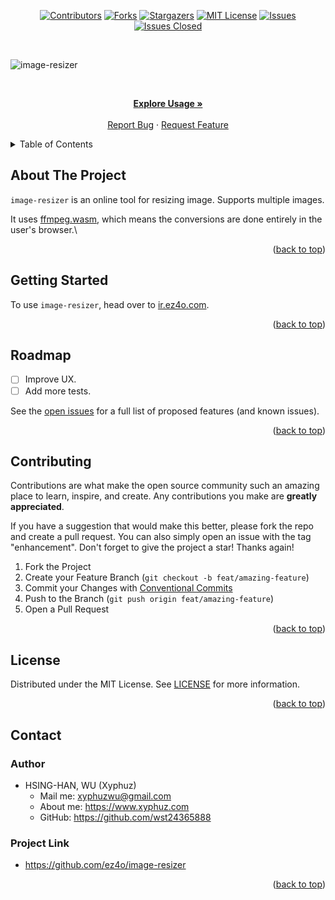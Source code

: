 <div id="top"></div>

<!-- PROJECT SHIELDS -->

[<div align="center"> ![Contributors][contributors-shield]][contributors-url]
[![Forks][forks-shield]][forks-url]
[![Stargazers][stars-shield]][stars-url]
[![MIT License][license-shield]][license-url]
[![Issues][issues-shield]][issues-url]
[![Issues Closed][issues-closed-shield]</div>][issues-closed-url]

<br />

<!-- PROJECT LOGO -->

![image-resizer](https://socialify.git.ci/ez4o/image-resizer/image?description=1&font=KoHo&name=1&owner=1&pattern=Circuit%20Board&theme=Light)

<br />
<div align="center">
<p align="center">
    <a href="https://github.com/ez4o/image-resizer#usage"><strong>Explore Usage »</strong></a>
    <br />
    <br />
    <a href="https://github.com/ez4o/image-resizer/issues">Report Bug</a>
    ·
    <a href="https://github.com/ez4o/image-resizer/issues">Request Feature</a>
  </p>
</div>

<!-- TABLE OF CONTENTS -->

<details>
  <summary>Table of Contents</summary>
  <ol>
    <li><a href="#about-the-project">About The Project</a></li>
    <li><a href="#getting-started">Getting Started</a></li>
    <li><a href="#roadmap">Roadmap</a></li>
    <li><a href="#contributing">Contributing</a></li>
    <li><a href="#license">License</a></li>
    <li><a href="#contact">Contact</a></li>
  </ol>
</details>

<!-- ABOUT THE PROJECT -->

## About The Project

`image-resizer` is an online tool for resizing image. Supports multiple images.

It uses [ffmpeg.wasm](https://github.com/ffmpegwasm/ffmpeg.wasm), which means the conversions are done entirely in the user's browser.\

<p align="right">(<a href="#top">back to top</a>)</p>

<!-- GETTING STARTED -->

## Getting Started

To use `image-resizer`, head over to [ir.ez4o.com](https://ir.ez4o.com).

<p align="right">(<a href="#top">back to top</a>)</p>

<!-- ROADMAP -->

## Roadmap

- [ ] Improve UX.
- [ ] Add more tests.

See the [open issues](https://github.com/ez4o/image-resizer/issues)
for a full list of proposed features (and known issues).

<p align="right">(<a href="#top">back to top</a>)</p>

<!-- CONTRIBUTING -->

## Contributing

Contributions are what make the open source community such an amazing place to
learn, inspire, and create. Any contributions you make are **greatly
appreciated**.

If you have a suggestion that would make this better, please fork the repo and
create a pull request. You can also simply open an issue with the tag
"enhancement". Don't forget to give the project a star! Thanks again!

1. Fork the Project
2. Create your Feature Branch (`git checkout -b feat/amazing-feature`)
3. Commit your Changes with
   [Conventional Commits](https://www.conventionalcommits.org/en/v1.0.0/)
4. Push to the Branch (`git push origin feat/amazing-feature`)
5. Open a Pull Request

<p align="right">(<a href="#top">back to top</a>)</p>

<!-- LICENSE -->

## License

Distributed under the MIT License. See
[LICENSE](https://github.com/ez4o/image-resizer/blob/main/LICENSE)
for more information.

<p align="right">(<a href="#top">back to top</a>)</p>

<!-- CONTACT -->

## Contact

### Author

- HSING-HAN, WU (Xyphuz)
  - Mail me: xyphuzwu@gmail.com
  - About me: <https://www.xyphuz.com>
  - GitHub: <https://github.com/wst24365888>

### Project Link

- <https://github.com/ez4o/image-resizer>

<p align="right">(<a href="#top">back to top</a>)</p>

[contributors-shield]: https://img.shields.io/github/contributors/ez4o/image-resizer.svg?style=for-the-badge
[contributors-url]: https://github.com/ez4o/image-resizer/graphs/contributors
[forks-shield]: https://img.shields.io/github/forks/ez4o/image-resizer.svg?style=for-the-badge
[forks-url]: https://github.com/ez4o/image-resizer/network/members
[stars-shield]: https://img.shields.io/github/stars/ez4o/image-resizer.svg?style=for-the-badge
[stars-url]: https://github.com/ez4o/image-resizer/stargazers
[issues-shield]: https://img.shields.io/github/issues/ez4o/image-resizer.svg?style=for-the-badge
[issues-url]: https://github.com/ez4o/image-resizer/issues
[issues-closed-shield]: https://img.shields.io/github/issues-closed/ez4o/image-resizer.svg?style=for-the-badge
[issues-closed-url]: https://github.com/ez4o/image-resizer/issues?q=is%3Aissue+is%3Aclosed
[license-shield]: https://img.shields.io/github/license/ez4o/image-resizer.svg?style=for-the-badge
[license-url]: https://github.com/ez4o/image-resizer/blob/main/LICENSE